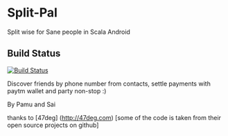 # Split-Pal
Split wise for Sane people in Scala Android 

## Build Status

[![Build Status](https://travis-ci.org/pamu/split-pal.svg?branch=master)](https://travis-ci.org/pamu/split-pal)

Discover friends by phone number from contacts, settle payments with paytm wallet and party non-stop :)

By Pamu and Sai

thanks to [47deg] (http://47deg.com) [some of the code is taken from their open source projects on github]